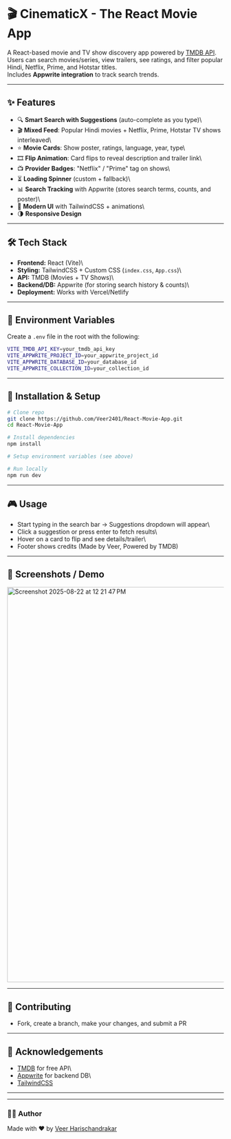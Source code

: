 # 🎬 CinematicX - The React Movie App

A React-based movie and TV show discovery app powered by [TMDB
API](https://www.themoviedb.org/).\
Users can search movies/series, view trailers, see ratings, and filter
popular Hindi, Netflix, Prime, and Hotstar titles.\
Includes **Appwrite integration** to track search trends.

------------------------------------------------------------------------

## ✨ Features

-   🔍 **Smart Search with Suggestions** (auto-complete as you type)\
-   🎬 **Mixed Feed**: Popular Hindi movies + Netflix, Prime, Hotstar TV
    shows interleaved\
-   ⭐ **Movie Cards**: Show poster, ratings, language, year, type\
-   🎞️ **Flip Animation**: Card flips to reveal description and trailer
    link\
-   📺 **Provider Badges**: "Netflix" / "Prime" tag on shows\
-   ⏳ **Loading Spinner** (custom + fallback)\
-   📊 **Search Tracking** with Appwrite (stores search terms, counts,
    and poster)\
-   🎨 **Modern UI** with TailwindCSS + animations\
-   🌗 **Responsive Design**

------------------------------------------------------------------------

## 🛠 Tech Stack

-   **Frontend:** React (Vite)\
-   **Styling:** TailwindCSS + Custom CSS (`index.css`, `App.css`)\
-   **API:** TMDB (Movies + TV Shows)\
-   **Backend/DB:** Appwrite (for storing search history & counts)\
-   **Deployment:** Works with Vercel/Netlify

------------------------------------------------------------------------

## 🔑 Environment Variables

Create a `.env` file in the root with the following:

``` bash
VITE_TMDB_API_KEY=your_tmdb_api_key
VITE_APPWRITE_PROJECT_ID=your_appwrite_project_id
VITE_APPWRITE_DATABASE_ID=your_database_id
VITE_APPWRITE_COLLECTION_ID=your_collection_id
```

------------------------------------------------------------------------

## 🚀 Installation & Setup

``` bash
# Clone repo
git clone https://github.com/Veer2401/React-Movie-App.git
cd React-Movie-App

# Install dependencies
npm install

# Setup environment variables (see above)

# Run locally
npm run dev
```

------------------------------------------------------------------------

## 🎮 Usage


-   Start typing in the search bar → Suggestions dropdown will appear\
-   Click a suggestion or press enter to fetch results\
-   Hover on a card to flip and see details/trailer\
-   Footer shows credits (Made by Veer, Powered by TMDB)

------------------------------------------------------------------------

## 📸 Screenshots / Demo

<img width="1896" height="917" alt="Screenshot 2025-08-22 at 12 21 47 PM" src="https://github.com/user-attachments/assets/bcd29b3c-5f4d-4d4c-9324-ff3face721a2" />


------------------------------------------------------------------------

## 🤝 Contributing

-   Fork, create a branch, make your changes, and submit a PR

------------------------------------------------------------------------

## 🙏 Acknowledgements

-   [TMDB](https://www.themoviedb.org/) for free API\
-   [Appwrite](https://appwrite.io/) for backend DB\
-   [TailwindCSS](https://tailwindcss.com/)

------------------------------------------------------------------------



------------------------------------------------------------------------

### 👨‍💻 Author

Made with ❤️ by [Veer Harischandrakar](https://github.com/Veer2401)

